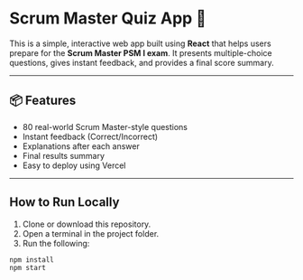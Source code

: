 # Scrum Master Quiz App 🧠

This is a simple, interactive web app built using **React** that helps users prepare for the **Scrum Master PSM I exam**. It presents multiple-choice questions, gives instant feedback, and provides a final score summary.

---

## 📦 Features
- 80 real-world Scrum Master-style questions
- Instant feedback (Correct/Incorrect)
- Explanations after each answer
- Final results summary
- Easy to deploy using Vercel

---

## How to Run Locally
1. Clone or download this repository.
2. Open a terminal in the project folder.
3. Run the following:

```bash
npm install
npm start
